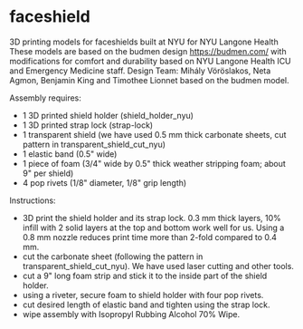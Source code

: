 # faceshield

3D printing models for faceshields built at NYU for NYU Langone Health
These models are based on the budmen design  https://budmen.com/ with modifications 
for comfort and durability based on NYU Langone Health ICU and Emergency Medicine staff.
Design Team: Mihály Vöröslakos, Neta Agmon, Benjamin King and Timothee Lionnet based on the budmen model.

Assembly requires:
- 1 3D printed shield holder (shield_holder_nyu)
- 1 3D printed strap lock (strap-lock)
- 1 transparent shield (we have used 0.5 mm thick carbonate sheets, cut pattern in transparent_shield_cut_nyu)
- 1 elastic band (0.5" wide)
- 1 piece of foam (3/4" wide by 0.5" thick weather stripping foam; about 9" per shield)
- 4 pop rivets (1/8" diameter, 1/8" grip length)

Instructions:
- 3D print the shield holder and its strap lock. 0.3 mm thick layers, 10% infill with 2 solid layers at the top and bottom work well for us. Using a 0.8 mm nozzle reduces print time more than 2-fold compared to 0.4 mm.
- cut the carbonate sheet (following the pattern in transparent_shield_cut_nyu). We have used laser cutting and other tools.
- cut a 9" long foam strip and stick it to the inside part of the shield holder.
- using a riveter, secure foam to shield holder with four pop rivets.
- cut desired length of elastic band and tighten using the strap lock.
- wipe assembly with Isopropyl Rubbing Alcohol 70% Wipe.



